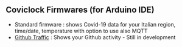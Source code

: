 ## Coviclock Firmwares (for Arduino IDE)

- Standard firmware : shows Covid-19 data for your Italian region, time/date, temperature with option to use also MQTT
- [Github Traffic](https://github.com/Settorezero/Coviclock/tree/master/arduino/GithubTraffic) : Shows your Github activity - Still in development
